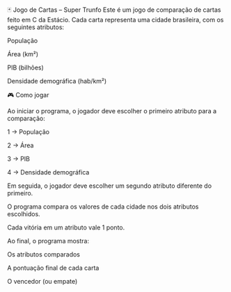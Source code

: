 🃏 Jogo de Cartas – Super Trunfo
Este é um jogo de comparação de cartas feito em C da Estácio.
Cada carta representa uma cidade brasileira, com os seguintes atributos:

População

Área (km²)

PIB (bilhões)

Densidade demográfica (hab/km²)

🎮 Como jogar

Ao iniciar o programa, o jogador deve escolher o primeiro atributo para a comparação:

1 → População

2 → Área

3 → PIB

4 → Densidade demográfica

Em seguida, o jogador deve escolher um segundo atributo diferente do primeiro.

O programa compara os valores de cada cidade nos dois atributos escolhidos.

Cada vitória em um atributo vale 1 ponto.

Ao final, o programa mostra:

Os atributos comparados

A pontuação final de cada carta

O vencedor (ou empate)
